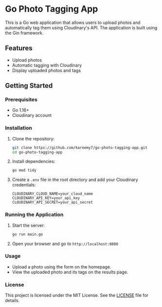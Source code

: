 # Go Photo Tagging App

This is a Go web application that allows users to upload photos and automatically tag them using Cloudinary's API. The application is built using the Gin framework.

## Features

- Upload photos
- Automatic tagging with Cloudinary
- Display uploaded photos and tags

## Getting Started

### Prerequisites

- Go 1.16+
- Cloudinary account

### Installation

1. Clone the repository:
    ```bash
    git clone https://github.com/kareemy7/go-photo-tagging-app.git
    cd go-photo-tagging-app
    ```

2. Install dependencies:
    ```bash
    go mod tidy
    ```

3. Create a `.env` file in the root directory and add your Cloudinary credentials:
    ```plaintext
    CLOUDINARY_CLOUD_NAME=your_cloud_name
    CLOUDINARY_API_KEY=your_api_key
    CLOUDINARY_API_SECRET=your_api_secret
    ```

### Running the Application

1. Start the server:
    ```bash
    go run main.go
    ```

2. Open your browser and go to `http://localhost:8080`

### Usage

- Upload a photo using the form on the homepage.
- View the uploaded photo and its tags on the results page.

### License

This project is licensed under the MIT License. See the [LICENSE](LICENSE) file for details.
